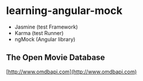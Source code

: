 # learning-angular-mock

* Jasmine (test Framework)
* Karma (test Runner)
* ngMock (Angular library)

## The Open Movie Database
[http://www.omdbapi.com](http://www.omdbapi.com)